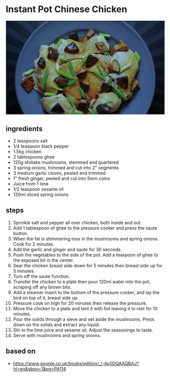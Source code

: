 # Instant Pot Chinese Chicken

![Instant Pot Chinese Chicken](images/instant-pot-chinese-chicken.jpg)

## ingredients

- 2 teaspoons salt
- 1/4 teaspoon black pepper
- 1.5kg chicken
- 2 tablespoons ghee
- 120g shiitake mushrooms, stemmed and quartered
- 3 spring onions, trimmed and cut into 2" segments
- 3 medium garlic cloves, pealed and trimmed
- 1" fresh ginger, peeled and cut into 5mm coins
- Juice from 1 lime
- 1/2 teaspoon sesame oil
- 120ml sliced spring onions

## steps

1. Sprinkle salt and pepper all over chicken, both inside and out.
2. Add 1 tablespoon of ghee to the pressure cooker and press the saute button.
3. When the fat is shimmering toss in the mushrooms and spring onions. Cook for 2 minutes.
4. Add the garlic and ginger and saute for 30 seconds.
5. Push the vegetables to the side of the pot. Add a teaspoon of ghee to the exposed bit in the center.
6. Sear the chicken breast side down for 5 minutes then breast side up for 5 minutes.
7. Turn off the saute function.
8. Transfer the chicken to a plate then pour 120ml water into the pot, scraping off any brown bits.
9. Add a steamer insert to the bottom of the pressure cooker, and lay the bird on top of it, breast side up.
10. Pressure cook on high for 20 minutes then release the pressure.
11. Move the chicken to a plate and tent it with foil leaving it to rest for 10 minutes.
12. Pour the solids through a sieve and set aside the mushrooms. Press down on the solids and extract any liquid.
13. Stir in the lime juice and sesame oil. Adjust the seasonings to taste.
14. Serve with mushrooms and spring onions.

## based on

- https://www.google.co.uk/books/edition/_/-Ay0DQAAQBAJ?hl=en&gbpv=1&pg=PA114

